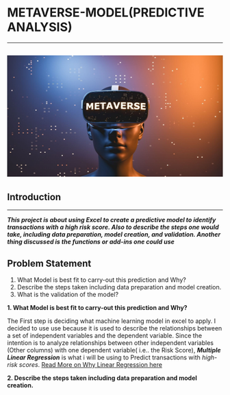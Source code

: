 # METAVERSE-MODEL(PREDICTIVE ANALYSIS)
---
![](METAVERSE.jpg)
---
## Introduction
---
***This project is about using Excel to create a predictive model to identify transactions with a high risk score. Also to describe the steps one would take, including data preparation, model creation, and validation. Another thing discussed is the functions or add-ins  one could use***



## Problem Statement
1. What Model is best fit to carry-out this prediction and Why?
2. Describe the steps taken including data preparation and model creation.
3. What is the validation of the model?


**1. What Model is best fit to carry-out this prediction and Why?**
   
 The First step is deciding what machine learning model in excel to apply. I decided to use use  because  it is used to describe the relationships between a set of independent variables and the dependent variable. Since the intention is to analyze relationships between other independent variables (Other columns) with one dependent variable( i.e.. the Risk Score), _**Multiple Linear Regression**_ is what i will be using to Predict transactions with _high-risk scores_. [Read More on Why Linear Regression here](https://statisticsbyjim.com/regression/when-use-regression-analysis/)

**2. Describe the steps taken including data preparation and model creation.**
